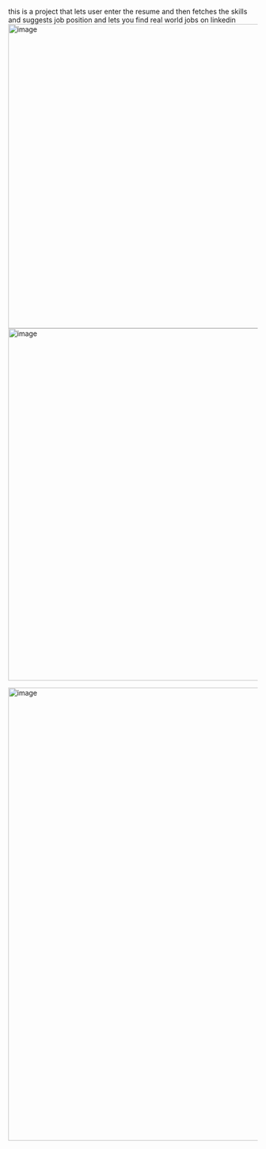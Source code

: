 this is a project that lets user enter the resume and then fetches the skills and suggests job position and lets you find real world jobs on linkedin
<img width="1268" height="613" alt="image" src="https://github.com/user-attachments/assets/cb241296-6cbc-47e6-861d-95d223af0ddf" />
<img width="872" height="710" alt="image" src="https://github.com/user-attachments/assets/2a17e1f8-66e9-44a3-96e2-3fc2c3dfe304" />

<img width="1703" height="913" alt="image" src="https://github.com/user-attachments/assets/0045dc19-8e07-468b-ba7b-3cfdd26bba53" />
